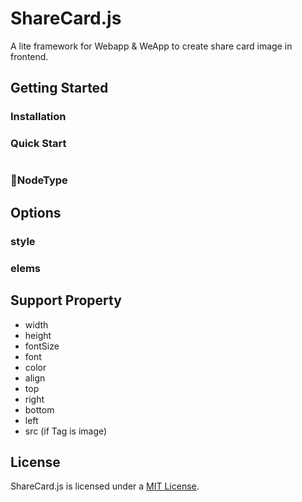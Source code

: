 # ShareCard.js
A lite framework for Webapp &amp; WeApp to create share card image in frontend.

## Getting Started

### Installation

### Quick Start
```javascript
```

### NodeType


## Options
### style

### elems

## Support Property

* width
* height
* fontSize
* font
* color
* align
* top
* right
* bottom
* left
* src (if Tag is image)

## License
ShareCard.js is licensed under a [MIT License](./LICENSE).
